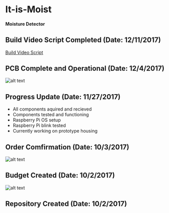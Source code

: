 # It-is-Moist
#### Moisture Detector

## Build Video Script Completed (Date: 12/11/2017)
[Build Video Script](https://github.com/V-Socrates/It-is-Moist/blob/master/Is-It-Moist%20Build%20Video%20Script.md)

## PCB Complete and Operational (Date: 12/4/2017)
![alt text](https://raw.githubusercontent.com/V-Socrates/It-is-Moist/master/IMG_20171204_125634.jpg)


## Progress Update (Date: 11/27/2017)
- All components aquired and recieved
- Components tested and functioning
- Raspberry Pi OS setup
- Raspberry Pi blink tested
- Currently working on prototype housing

## Order Comfirmation (Date: 10/3/2017)
![alt text](https://raw.githubusercontent.com/V-Socrates/It-is-Moist/master/Order%20Details.JPG)

## Budget Created (Date: 10/2/2017)
![alt text](https://raw.githubusercontent.com/V-Socrates/It-is-Moist/master/Moisture%20Detector%20Budget.jpg)

## Repository Created (Date: 10/2/2017)

